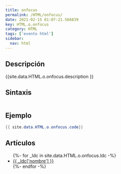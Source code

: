 ```yaml
---
title: onfocus
permalink: /HTML/onfocus/
date: 2021-02-15 01:07:21.566839
key: HTML.o.onfocus
category: HTML
tags: ['evento html']
sidebar: 
  nav: html
---
```


## Descripción
{{site.data.HTML.o.onfocus.description }}

## Sintaxis
~~~html
~~~

## Ejemplo
~~~java
{{ site.data.HTML.o.onfocus.code}}
~~~

## Artículos
<ul>
{%- for _ldc in site.data.HTML.o.onfocus.ldc -%}
   <li>
       <a href="{{_ldc['url'] }}">{{ _ldc['nombre'] }}</a>
   </li>
{%- endfor -%}
</ul>
